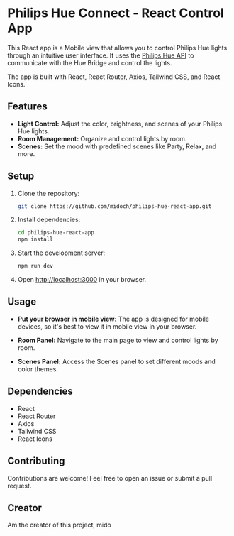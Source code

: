 # Philips Hue Connect - React Control App

This React app is a Mobile view that allows you to control Philips Hue lights through an intuitive user interface.
It uses the [Philips Hue API](https://developers.meethue.com/develop/hue-api/) to communicate with the Hue Bridge and control the lights.

The app is built with React, React Router, Axios, Tailwind CSS, and React Icons.

## Features

- **Light Control:** Adjust the color, brightness, and scenes of your Philips Hue lights.
- **Room Management:** Organize and control lights by room.
- **Scenes:** Set the mood with predefined scenes like Party, Relax, and more.

## Setup

1. Clone the repository:

   ```bash
   git clone https://github.com/midoch/philips-hue-react-app.git
   ```

2. Install dependencies:

   ```bash
   cd philips-hue-react-app
   npm install
   ```

3. Start the development server:

   ```bash
   npm run dev
   ```

4. Open [http://localhost:3000](http://localhost:3000) in your browser.

## Usage

- **Put your browser in mobile view:** The app is designed for mobile devices, so it's best to view it in mobile view in your browser.

- **Room Panel:** Navigate to the main page to view and control lights by room.
- **Scenes Panel:** Access the Scenes panel to set different moods and color themes.

## Dependencies

- React
- React Router
- Axios
- Tailwind CSS
- React Icons

## Contributing

Contributions are welcome! Feel free to open an issue or submit a pull request.

## Creator

Am the creator of this project, mido
